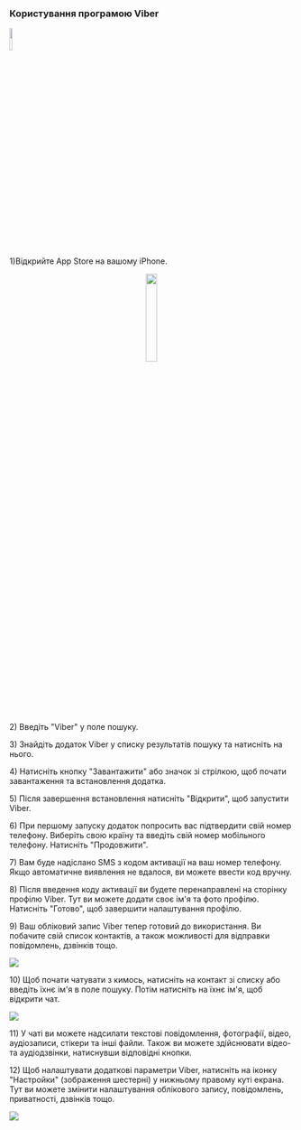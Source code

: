 <h3>Користування програмою Viber</h3> 
<a href="https://www.viber.com/ua/"><img src="https://uk.wizcase.com/wp-content/uploads/2020/02/VIBER-LOGO-1.png" width="10%" height="10%"></a>
<p>1)Відкрийте App Store на вашому iPhone.</p>
<p align="center"><img src="https://logos-world.net/wp-content/uploads/2021/02/App-Store-Logo-700x394.png" width="20%" height="20%"></p>
<p>2) Введіть "Viber" у поле пошуку.</p>
<p>3) Знайдіть додаток Viber у списку результатів пошуку та натисніть на нього.</p>
<p>4) Натисніть кнопку "Завантажити" або значок зі стрілкою, щоб почати завантаження та встановлення додатка.</p>
<p>5) Після завершення встановлення натисніть "Відкрити", щоб запустити Viber.</p>
<p>6) При першому запуску додаток попросить вас підтвердити свій номер телефону. Виберіть свою країну та введіть свій номер мобільного телефону. Натисніть "Продовжити".</p>
<p>7) Вам буде надіслано SMS з кодом активації на ваш номер телефону. Якщо автоматичне виявлення не вдалося, ви можете ввести код вручну.</p>
<p>8) Після введення коду активації ви будете перенаправлені на сторінку профілю Viber. Тут ви можете додати своє ім'я та фото профілю. Натисніть "Готово", щоб завершити налаштування профілю.</p>
<p>9) Ваш обліковий запис Viber тепер готовий до використання. Ви побачите свій список контактів, а також можливості для відправки повідомлень, дзвінків тощо.</p>
<img src="https://1.bp.blogspot.com/-H3ediXRrVPI/XvvBh3xdc9I/AAAAAAAAPLs/_pizaTLQKvYRTN7fhM0LtvcyWvhHiDOnACLcBGAsYHQ/s1600/viber.png">
<p>10) Щоб почати чатувати з кимось, натисніть на контакт зі списку або введіть їхнє ім'я в поле пошуку. Потім натисніть на їхнє ім'я, щоб відкрити чат.</p>
<img src="https://tadviser.com/images/thumb/f/f3/Viber_My_Notes2.jpg/840px-Viber_My_Notes2.jpg">
<p>11) У чаті ви можете надсилати текстові повідомлення, фотографії, відео, аудіозаписи, стікери та інші файли. Також ви можете здійснювати відео- та аудіодзвінки, натиснувши відповідні кнопки.</p>
<p>12) Щоб налаштувати додаткові параметри Viber, натисніть на іконку "Настройки" (зображення шестерні) у нижньому правому куті екрана. Тут ви можете змінити налаштування облікового запису, повідомлень, приватності, дзвінків тощо.</p>
<img src="https://images.airdroid.com/2022/11/viber-settings.jpg">
